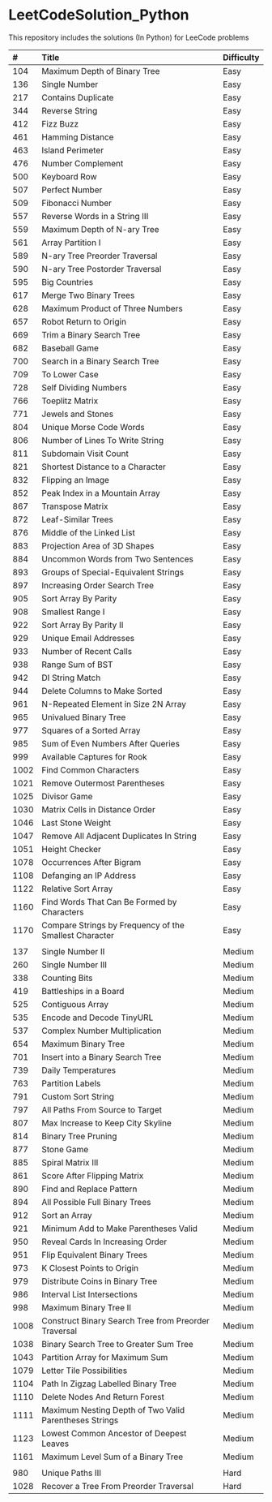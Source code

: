 # LeetCodeSolution_Python

This repository includes the solutions (In Python) for LeeCode problems 


| #  | Title | Difficulty|
| :--- | :--- | :--- |
| 104 | Maximum Depth of Binary Tree | Easy |
| 136 | Single Number | Easy |
| 217 | Contains Duplicate  | Easy |
| 344 |  Reverse String  | Easy |
| 412 | Fizz Buzz | Easy |
| 461 | Hamming Distance | Easy |
| 463 | Island Perimeter  | Easy |
| 476  | Number Complement | Easy |
|  500  | Keyboard Row | Easy |
|  507  | Perfect Number | Easy |
|  509  | Fibonacci Number | Easy |
| 557  | Reverse Words in a String III | Easy |
| 559  | Maximum Depth of N-ary Tree | Easy |
| 561 |  Array Partition I | Easy |
| 589  | N-ary Tree Preorder Traversal | Easy |
| 590  | N-ary Tree Postorder Traversal | Easy |
| 595|  Big Countries  | Easy |
|  617 |  Merge Two Binary Trees | Easy |
|  628 |   Maximum Product of Three Numbers | Easy |
|  657  | Robot Return to Origin | Easy |
|  669  | Trim a Binary Search Tree | Easy |
|  682 |  Baseball Game | Easy |
| 700 | Search in a Binary Search Tree | Easy |
| 709 | To Lower Case | Easy |
| 728   | Self Dividing Numbers | Easy |
| 766   | Toeplitz Matrix | Easy |
| 771 | Jewels and Stones | Easy |
| 804 | Unique Morse Code Words | Easy |
| 806 | Number of Lines To Write String | Easy |
| 811 | Subdomain Visit Count | Easy |
| 821 | Shortest Distance to a Character | Easy |
| 832 | Flipping an Image | Easy |
| 852 | Peak Index in a Mountain Array | Easy |
| 867 | Transpose Matrix | Easy |
| 872 | Leaf-Similar Trees | Easy |
| 876 | Middle of the Linked List | Easy |
| 883 | Projection Area of 3D Shapes | Easy |
| 884 | Uncommon Words from Two Sentences| Easy |
| 893 | Groups of Special-Equivalent Strings | Easy |
| 897 | Increasing Order Search Tree | Easy |
| 905  | Sort Array By Parity | Easy |
| 908  | Smallest Range I | Easy |
| 922 | Sort Array By Parity II | Easy |
| 929  | Unique Email Addresses | Easy |
| 933  | Number of Recent Calls | Easy |
| 938  | Range Sum of BST | Easy |
| 942  | DI String Match | Easy |
| 944  | Delete Columns to Make Sorted | Easy |
| 961  | N-Repeated Element in Size 2N Array | Easy |
| 965  | Univalued Binary Tree | Easy |
| 977  | Squares of a Sorted Array | Easy |
| 985  | Sum of Even Numbers After Queries | Easy |
| 999  | Available Captures for Rook | Easy |
| 1002  | Find Common Characters | Easy |
| 1021  | Remove Outermost Parentheses | Easy |
| 1025  | Divisor Game | Easy |
| 1030  | Matrix Cells in Distance Order | Easy |
| 1046  | Last Stone Weight | Easy |
| 1047  | Remove All Adjacent Duplicates In String | Easy |
| 1051  | Height Checker | Easy |
| 1078  | Occurrences After Bigram | Easy |
| 1108  | Defanging an IP Address | Easy |
| 1122  | Relative Sort Array | Easy |
| 1160  | Find Words That Can Be Formed by Characters | Easy |
| 1170  | Compare Strings by Frequency of the Smallest Character | Easy |
| | | 
| 137 | Single Number II | Medium |
| 260 | Single Number III | Medium |
| 338 | Counting Bits | Medium |
| 419 |  Battleships in a Board | Medium |
|  525 | Contiguous Array | Medium |
|  535 | Encode and Decode TinyURL | Medium |
|  537 |  Complex Number Multiplication | Medium |
| 654 | Maximum Binary Tree | Medium |
|  701 |  Insert into a Binary Search Tree | Medium |
|  739|  Daily Temperatures  | Medium |
|  763|   Partition Labels  | Medium |
|  791 |   Custom Sort String  | Medium |
|  797 |   All Paths From Source to Target  | Medium |
| 807  | Max Increase to Keep City Skyline  | Medium |
| 814  |  Binary Tree Pruning | Medium |
| 877  | Stone Game | Medium |
| 885  | Spiral Matrix III | Medium |
| 861  |  Score After Flipping Matrix | Medium |
| 890  | Find and Replace Pattern  | Medium |
| 894  | All Possible Full Binary Trees  | Medium |
| 912  | Sort an Array | Medium |
| 921  | Minimum Add to Make Parentheses Valid  | Medium |
| 950  | Reveal Cards In Increasing Order  | Medium |
| 951  | Flip Equivalent Binary Trees  | Medium |
| 973  | K Closest Points to Origin  | Medium |
| 979  | Distribute Coins in Binary Tree  | Medium |
| 986  | Interval List Intersections  | Medium |
| 998  | Maximum Binary Tree II | Medium |
|  1008  | Construct Binary Search Tree from Preorder Traversal | Medium |
|  1038  | Binary Search Tree to Greater Sum Tree | Medium |
|  1043  | Partition Array for Maximum Sum | Medium |
| 1079 | Letter Tile Possibilities | Medium |
|  1104  | Path In Zigzag Labelled Binary Tree | Medium |
|  1110  | Delete Nodes And Return Forest | Medium |
| 1111 | Maximum Nesting Depth of Two Valid Parentheses Strings  | Medium |
| 1123 |  Lowest Common Ancestor of Deepest Leaves | Medium |
| 1161 | Maximum Level Sum of a Binary Tree | Medium |
| | | 
| 980 | Unique Paths III | Hard |
|  1028  |  Recover a Tree From Preorder Traversal | Hard |
